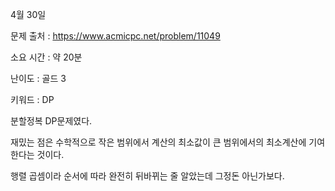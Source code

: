 4월 30일

문제 출처 : https://www.acmicpc.net/problem/11049

소요 시간 : 약 20분

난이도 : 골드 3

키워드 : DP

분할정복 DP문제였다.

재밌는 점은 수학적으로 작은 범위에서 계산의 최소값이 큰 범위에서의 최소계산에 기여한다는 것이다.

행렬 곱셈이라 순서에 따라 완전히 뒤바뀌는 줄 알았는데 그정돈 아닌가보다.
